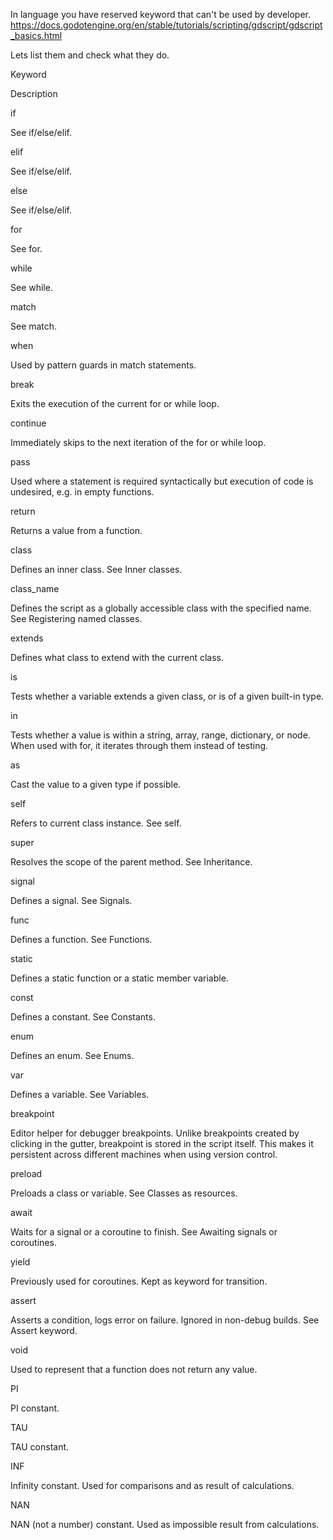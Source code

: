 
In language you have reserved keyword that can't be used by developer.
https://docs.godotengine.org/en/stable/tutorials/scripting/gdscript/gdscript_basics.html

Lets list them and check what they do.



Keyword

Description

if

See if/else/elif.

elif

See if/else/elif.

else

See if/else/elif.

for

See for.

while

See while.

match

See match.

when

Used by pattern guards in match statements.

break

Exits the execution of the current for or while loop.

continue

Immediately skips to the next iteration of the for or while loop.

pass

Used where a statement is required syntactically but execution of code is undesired, e.g. in empty functions.

return

Returns a value from a function.

class

Defines an inner class. See Inner classes.

class_name

Defines the script as a globally accessible class with the specified name. See Registering named classes.

extends

Defines what class to extend with the current class.

is

Tests whether a variable extends a given class, or is of a given built-in type.

in

Tests whether a value is within a string, array, range, dictionary, or node. When used with for, it iterates through them instead of testing.

as

Cast the value to a given type if possible.

self

Refers to current class instance. See self.

super

Resolves the scope of the parent method. See Inheritance.

signal

Defines a signal. See Signals.

func

Defines a function. See Functions.

static

Defines a static function or a static member variable.

const

Defines a constant. See Constants.

enum

Defines an enum. See Enums.

var

Defines a variable. See Variables.

breakpoint

Editor helper for debugger breakpoints. Unlike breakpoints created by clicking in the gutter, breakpoint is stored in the script itself. This makes it persistent across different machines when using version control.

preload

Preloads a class or variable. See Classes as resources.

await

Waits for a signal or a coroutine to finish. See Awaiting signals or coroutines.

yield

Previously used for coroutines. Kept as keyword for transition.

assert

Asserts a condition, logs error on failure. Ignored in non-debug builds. See Assert keyword.

void

Used to represent that a function does not return any value.

PI

PI constant.

TAU

TAU constant.

INF

Infinity constant. Used for comparisons and as result of calculations.

NAN

NAN (not a number) constant. Used as impossible result from calculations.
